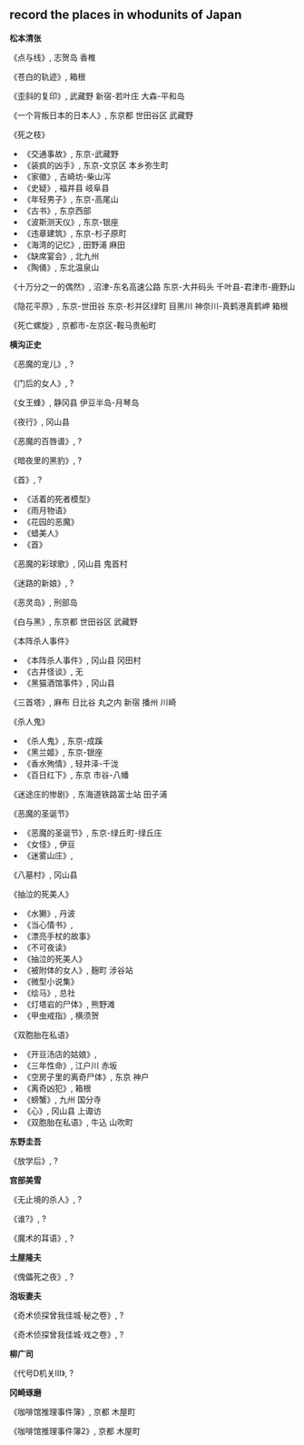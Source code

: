 ## record the places in whodunits of Japan

**松本清张**

《点与线》, 志贺岛 香椎

《苍白的轨迹》, 箱根

《歪斜的复印》, 武藏野 新宿-若叶庄 大森-平和岛

《一个背叛日本的日本人》, 东京都 世田谷区 武藏野

《死之枝》

  * 《交通事故》, 东京-武藏野
  * 《装疯的凶手》, 东京-文京区 本乡弥生町
  * 《家徽》, 吉崎坊-柴山泻
  * 《史疑》, 福井县 岐阜县
  * 《年轻男子》, 东京-高尾山
  * 《古书》, 东京西部
  * 《波斯测天仪》, 东京-银座
  * 《违章建筑》, 东京-杉子原町
  * 《海湾的记忆》, 田野浦 麻田
  * 《缺席宴会》, 北九州
  * 《陶俑》, 东北温泉山
  
《十万分之一的偶然》, 沼津-东名高速公路 东京-大井码头 千叶县-君津市-鹿野山

《隐花平原》, 东京-世田谷 东京-杉并区绿町 目黑川 神奈川-真鹤港真鹤岬 箱根

《死亡螺旋》, 京都市-左京区-鞍马贵船町

**横沟正史**

《恶魔的宠儿》, ?

《门后的女人》, ?

《女王蜂》, 静冈县 伊豆半岛-月琴岛

《夜行》, 冈山县

《恶魔的百唇谱》, ?

《暗夜里的黑豹》, ?

《首》, ?  

  * 《活着的死者模型》
  * 《雨月物语》
  * 《花园的恶魔》
  * 《蜡美人》
  * 《首》
 
《恶魔的彩球歌》, 冈山县 鬼首村

《迷路的新娘》, ?

《恶灵岛》, 刑部岛
 
《白与黑》, 东京都 世田谷区 武藏野
 
《本阵杀人事件》
 
  * 《本阵杀人事件》, 冈山县 冈田村
  * 《古井怪谈》, 无
  * 《黑猫酒馆事件》, 冈山县
  
《三首塔》, 麻布 日比谷 丸之内 新宿 播州 川崎

《杀人鬼》

  * 《杀人鬼》, 东京-成蹊
  * 《黑兰姬》, 东京-银座
  * 《香水殉情》, 轻井泽-千泷
  * 《百日红下》, 东京 市谷-八幡

《迷途庄的惨剧》, 东海道铁路富士站 田子浦

《恶魔的圣诞节》

  * 《恶魔的圣诞节》, 东京-绿丘町-绿丘庄
  * 《女怪》, 伊豆
  * 《迷雾山庄》, 
  
《八墓村》, 冈山县

《抽泣的死美人》

  * 《水獭》, 丹波
  * 《当心情书》,
  * 《漂亮手杖的故事》
  * 《不可夜读》
  * 《抽泣的死美人》
  * 《被附体的女人》, 	麹町 涉谷站
  * 《微型小说集》
  * 《绘马》, 总社
  * 《灯塔岩的尸体》, 熊野滩
  * 《甲虫戒指》, 横须贺
  
《双胞胎在私语》

  * 《开豆汤店的姑娘》, 
  * 《三年性命》, 江户川 赤坂
  * 《空房子里的离奇尸体》, 东京 神户
  * 《离奇凶犯》, 箱根
  * 《螃蟹》, 九州 国分寺
  * 《心》, 冈山县 上诹访
  * 《双胞胎在私语》, 牛込 山吹町
  
**东野圭吾**

《放学后》, ?

**宫部美雪**

《无止境的杀人》, ?

《谁?》, ?

《魔术的耳语》, ?

**土屋隆夫**

《傀儡死之夜》, ?

**泡坂妻夫**

《奇术侦探曾我佳城·秘之卷》, ?

《奇术侦探曾我佳城·戏之卷》, ?

**柳广司**

《代号D机关Ⅲ》, ?

**冈崎琢磨**

《咖啡馆推理事件簿》, 京都 木屋町

《咖啡馆推理事件簿2》, 京都 木屋町  